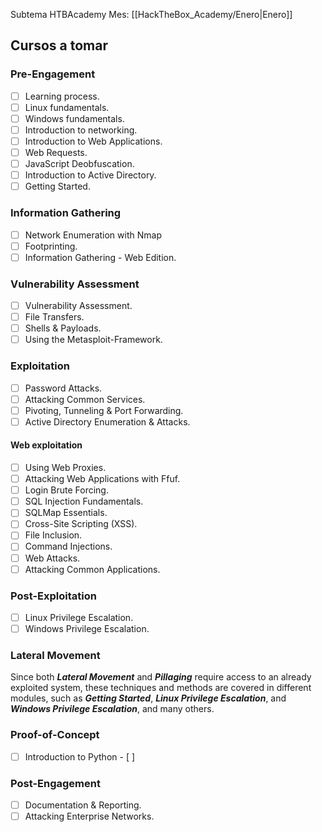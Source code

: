 Subtema HTBAcademy
Mes: [[HackTheBox_Academy/Enero|Enero]]

## Cursos a tomar

### Pre-Engagement
- [ ] Learning process.
- [ ] Linux fundamentals.
- [ ] Windows fundamentals.
- [ ] Introduction to networking.
- [ ] Introduction to Web Applications.
- [ ] Web Requests.
- [ ] JavaScript Deobfuscation.
- [ ] Introduction to Active Directory.
- [ ] Getting Started.

### Information Gathering
- [ ] Network Enumeration with Nmap
- [ ] Footprinting.
- [ ] Information Gathering - Web Edition.

### Vulnerability Assessment
- [ ] Vulnerability Assessment.
- [ ] File Transfers.
- [ ] Shells & Payloads.
- [ ] Using the Metasploit-Framework.

### Exploitation
- [ ] Password Attacks.
- [ ] Attacking Common Services.
- [ ] Pivoting, Tunneling & Port Forwarding.
- [ ] Active Directory Enumeration & Attacks.

#### Web exploitation
- [ ] Using Web Proxies.
- [ ] Attacking Web Applications with Ffuf.
- [ ] Login Brute Forcing.
- [ ] SQL Injection Fundamentals.
- [ ] SQLMap Essentials.
- [ ] Cross-Site Scripting (XSS).
- [ ] File Inclusion.
- [ ] Command Injections.
- [ ] Web Attacks.
- [ ] Attacking Common Applications.

### Post-Exploitation
- [ ] Linux Privilege Escalation.
- [ ] Windows Privilege Escalation.

### Lateral Movement
Since both ***Lateral Movement*** and ***Pillaging*** require access to an already exploited system, these techniques and methods are covered in different modules, such as ***Getting Started***, ***Linux Privilege Escalation***, and ***Windows Privilege Escalation***, and many others.

### Proof-of-Concept
- [ ] Introduction to Python - [ ]

### Post-Engagement
- [ ] Documentation & Reporting.
- [ ] Attacking Enterprise Networks.
